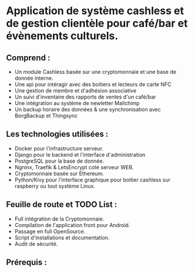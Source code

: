 # Application de système cashless et de gestion clientèle pour café/bar et évènements culturels.

## Comprend :
- Un module Cashless basée sur une cryptomonnaie et une base de donnée interne.
- Une api pour intéragir avec des boitiers et lecteurs de carte NFC 
- Une gestion de membre et d'adhésion associative
- Un suivi d'inventaire des rapports de ventes d'un café/bar
- Une intégration au système de newletter Mailchimp
- Un backup horaire des données & une synchronisation avec BorgBackup et Thingsync

## Les technologies utilisées :
- Docker pour l'infrastructure serveur.
- Django pour le backend et l'interface d'administration
- PostgreSQL pour la base de donnée.
- Ngninx, Traefik & LetsEncrypt coté serveur WEB.
- Cryptomonnaie basée sur Ethereum.
- Python/Kivy pour l'interface graphique pour boitier cashless sur raspberry ou tout système Linux.

## Feuille de route et TODO List :
- Full intégration de la Cryptomonnaie.
- Compilation de l'application front pour Android.
- Passage en full OpenSource.
- Script d'installations et documentation.
- Audit de sécurité.

## Prérequis :

